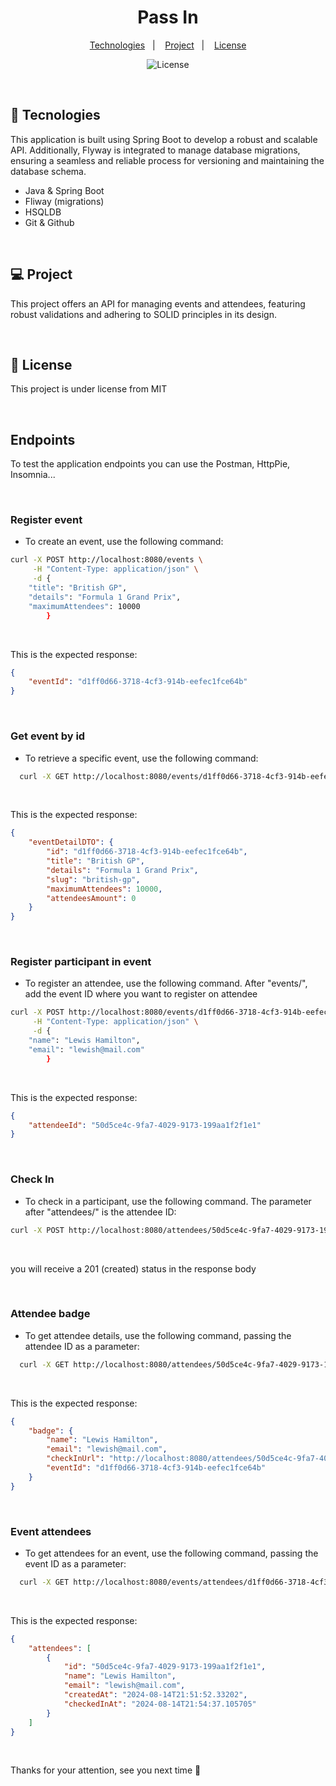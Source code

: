   <h1 align="center"> Pass In </h1>
  <p align="center">
    <a href="#-tecnologies">Technologies</a>&nbsp;&nbsp;&nbsp;|&nbsp;&nbsp;&nbsp;
    <a href="#-project">Project</a>&nbsp;&nbsp;&nbsp;|&nbsp;&nbsp;&nbsp;
    <a href="#memo-license">License</a>
    <p align="center">
    <img alt="License" src="https://img.shields.io/static/v1?label=license&message=MIT&color=49AA26&labelColor=000000">
  </p>
  </p>
  
  <br>
  
  ## 🚀 Tecnologies
  
  This application is built using Spring Boot to develop a robust and scalable API. Additionally, Flyway is integrated to manage database migrations, ensuring a seamless and reliable process for versioning and maintaining the database schema.
  
  - Java & Spring Boot
  - Fliway (migrations)
  - HSQLDB
  - Git & Github 
  
   <br>
  
  ## 💻 Project
  
  This project offers an API for managing events and attendees, featuring robust validations and adhering to SOLID principles in its design.
  
  <br>
  
  ## :memo: License
  
  
  This project is under license from MIT
  
  <br>
  
  ## Endpoints 
  <p>To test the application endpoints you can use the Postman, HttpPie, Insomnia...</p>
  
  <br>
  
  ### Register event
   - <p> To create an event, use the following command: </p>
   
  ```sh
  curl -X POST http://localhost:8080/events \
       -H "Content-Type: application/json" \
       -d {
      "title": "British GP",
      "details": "Formula 1 Grand Prix",
      "maximumAttendees": 10000
          }
  ```
  
  <br>
  
<p> This is the expected response: </p>
  
  ```json
  {
      "eventId": "d1ff0d66-3718-4cf3-914b-eefec1fce64b"
  }
  ```
  
  <br>
  
  ### Get event by id
   - <p> To retrieve a specific event, use the following command: </p>
   
  ```sh
    curl -X GET http://localhost:8080/events/d1ff0d66-3718-4cf3-914b-eefec1fce64b
  ```
  
  <br>
  
<p>This is the expected response:</p>
  
  ```json
  {
      "eventDetailDTO": {
          "id": "d1ff0d66-3718-4cf3-914b-eefec1fce64b",
          "title": "British GP",
          "details": "Formula 1 Grand Prix",
          "slug": "british-gp",
          "maximumAttendees": 10000,
          "attendeesAmount": 0
      }
  }
  ```
  
  <br>
  
  ### Register participant in event
   - <p> To register an attendee, use the following command. After "events/", add the event ID where you want to register on attendee </p>
   
  ```sh
  curl -X POST http://localhost:8080/events/d1ff0d66-3718-4cf3-914b-eefec1fce64b/attendees \
       -H "Content-Type: application/json" \
       -d {
      "name": "Lewis Hamilton",
      "email": "lewish@mail.com"
          }
  ```
  
  <br>
  
<p>This is the expected response:</p>
  
  ```json
  {
      "attendeeId": "50d5ce4c-9fa7-4029-9173-199aa1f2f1e1"
  }
  ```
  
  <br>
  
  ### Check In
   - <p> To check in a participant, use the following command. The parameter after "attendees/" is the attendee ID: </p>
   
  ```sh
  curl -X POST http://localhost:8080/attendees/50d5ce4c-9fa7-4029-9173-199aa1f2f1e1/check-in \
  ```
  
  <br>
  
  <p> you will receive a 201 (created) status in the response body </p>
  
  <br>
  
  ### Attendee badge
   - <p> To get attendee details, use the following command, passing the attendee ID as a parameter: </p>
   
  ```sh
    curl -X GET http://localhost:8080/attendees/50d5ce4c-9fa7-4029-9173-199aa1f2f1e1/badge
  ```
  
  <br>
  
  <p> This is the expected response: </p>
  
  ```json
  {
      "badge": {
          "name": "Lewis Hamilton",
          "email": "lewish@mail.com",
          "checkInUrl": "http://localhost:8080/attendees/50d5ce4c-9fa7-4029-9173-199aa1f2f1e1/check-in",
          "eventId": "d1ff0d66-3718-4cf3-914b-eefec1fce64b"
      }
  }
  ```
  
  <br>
  
  
  ### Event attendees
   - <p> To get attendees for an event, use the following command, passing the event ID as a parameter: </p>
   
  ```sh
    curl -X GET http://localhost:8080/events/attendees/d1ff0d66-3718-4cf3-914b-eefec1fce64b
  ```
  
  <br>
  
<p>This is the expected response:</p>
  
  ```json
  {
      "attendees": [
          {
              "id": "50d5ce4c-9fa7-4029-9173-199aa1f2f1e1",
              "name": "Lewis Hamilton",
              "email": "lewish@mail.com",
              "createdAt": "2024-08-14T21:51:52.33202",
              "checkedInAt": "2024-08-14T21:54:37.105705"
          }
      ]
  }
  ```
  
  <br>
  
  <p>Thanks for your attention, see you next time 💜</p>
  
